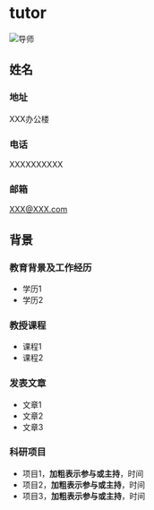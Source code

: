# tutor
![导师](https://img3.cache.netease.com/photo/0003/2015-06-16/AS8E2HUS00B60003.jpg)
## 姓名
### 地址
XXX办公楼
### 电话
XXXXXXXXXX
### 邮箱
XXX@XXX.com
## 背景
### 教育背景及工作经历
* 学历1
* 学历2
### 教授课程
* 课程1
* 课程2
### 发表文章
* 文章1
* 文章2
* 文章3
### 科研项目
* 项目1，**加粗表示参与或主持**，时间
* 项目2，**加粗表示参与或主持**，时间
* 项目3，**加粗表示参与或主持**，时间
